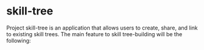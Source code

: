 # skill-tree
Project skill-tree is an application that allows users to create, share, and link to existing skill trees. The main feature to skill tree-building will be the following:
